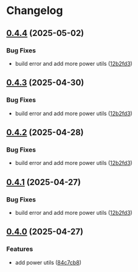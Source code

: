 # Changelog

## [0.4.4](https://github.com/DanielHabenicht/OSHome/compare/v0.4.3...oshome-power_utils-v0.4.4) (2025-05-02)


### Bug Fixes

* build error and add more power utils ([12b2fd3](https://github.com/DanielHabenicht/OSHome/commit/12b2fd3df3266ed28bc0499f8e89968d2e9a9e79))

## [0.4.3](https://github.com/DanielHabenicht/OSHome/compare/v0.4.2...oshome-power_utils-v0.4.3) (2025-04-30)


### Bug Fixes

* build error and add more power utils ([12b2fd3](https://github.com/DanielHabenicht/OSHome/commit/12b2fd3df3266ed28bc0499f8e89968d2e9a9e79))

## [0.4.2](https://github.com/DanielHabenicht/OSHome/compare/v0.4.1...oshome-power_utils-v0.4.2) (2025-04-28)


### Bug Fixes

* build error and add more power utils ([12b2fd3](https://github.com/DanielHabenicht/OSHome/commit/12b2fd3df3266ed28bc0499f8e89968d2e9a9e79))

## [0.4.1](https://github.com/DanielHabenicht/OSHome/compare/v0.4.0...oshome-power_utils-v0.4.1) (2025-04-27)


### Bug Fixes

* build error and add more power utils ([12b2fd3](https://github.com/DanielHabenicht/OSHome/commit/12b2fd3df3266ed28bc0499f8e89968d2e9a9e79))

## [0.4.0](https://github.com/DanielHabenicht/OSHome/compare/v0.3.20...oshome-power_utils-v0.4.0) (2025-04-27)


### Features

* add power utils ([84c7cb8](https://github.com/DanielHabenicht/OSHome/commit/84c7cb89f67348b86beed384820d0f3a4cbab8af))
